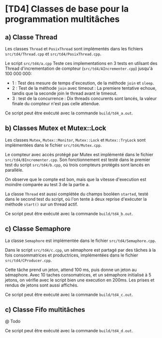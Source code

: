 # [TD4] Classes de base pour la programmation multitâches

## a) Classe Thread

Les classes `Thread` et `PosixThread` sont implémentés dans les fichiers `src/td4/Thread.cpp` et `src/td4/PosixThread.cpp`.

Le script `src/td4/a.cpp` Teste ces implementations en 3 tests en utilsant des Thread d'incrementation de compteur (`src/td4/AIncrementer.cpp`) jusqu'à 100 000 000:
- 1 : Test des mesure de temps d'exceution, de la méthode `join` et `sleep`.
- 2 : Test de la méthode `join` avec timeout : La premiere tentative echoue, tandis que la seconde join le thread avant le timeout.
- 3 : test de la concurrence : Dix threads concurents sont lancés, la valeur finale du compteur n'est pas celle attendue.

Ce script peut être exécuté avec la commande `build/td4_a.out`.

## b) Classes Mutex et Mutex::Lock

Les classes `Mutex`, `Mutex::Monitor`, `Mutex::Lock` et `Mutex::TryLock` sont implémentées dans le fichier `src/td4/Mutex.cpp`.

Le compteur avec accès protégé par Mutex est implémenté dans le fichier `src/td4/BIncrementer.cpp`. Son fonctionnement est testé dans le premier test du script `src/td4/b.cpp`, où trois compteurs protégés sont lancés en parallèle.

On observe que le compte est bon, mais que la vitesse d'execution est moindre comparée au test 3 de la partie a.

La classe `Thread` est aussi complétée du champs booléen `started`, testé dans le second test du script, où l'on tente à deux reprise d'exécuter la méthode `start()` sur un thread actif. 

Ce script peut être exécuté avec la commande `build/td4_b.out`.

## c) Classe Semaphore

La classe `Semaphore` est implémentée dans le fichier `src/td4/Semaphore.cpp`.

Dans le script `src/td4/c.cpp`, un sémaphore est partagé par des tâches à la fois consommatrices et productrices, implémentées dans le fichier `src/td4/CProducer.cpp`.

Cette tâche prend un jeton, attend 100 ms, puis donne un jeton au sémaphore.
Avec 10 taches consomatrices, et un sémaphore initialisé à 5 jetons, on vérifie avec le script bien une execution en 200ms.
Les prises et rendus de jetons sont aussi affichés.

Ce script peut être exécuté avec la commande `build/td4_c.out`.

## c) Classe Fifo multitâches

@ Todo

Ce script peut être exécuté avec la commande `build/td4_d.out`.